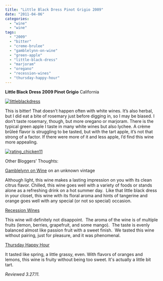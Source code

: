 ```yaml
---
title: "Little Black Dress Pinot Grigio 2009"
date: "2011-04-06"
categories: 
  - "wine"
  - "wine"
tags: 
  - "2009"
  - "bitter"
  - "creme-brulee"
  - "gamblelynn-on-wine"
  - "green-apple"
  - "little-black-dress"
  - "marjoram"
  - "oregano"
  - "recession-wines"
  - "thursday-happy-hour"
---
```


**Little Black Dress 2009 Pinot Grigio** California

[![](http://s3.amazonaws.com/thegourmez-wpmedia/2011/04/littleblackdress.jpg "littleblackdress")](http://s3.amazonaws.com/thegourmez-wpmedia/2011/04/littleblackdress.jpg)

This is bitter! That doesn’t happen often with white wines. It’s also herbal, but I did eat a bite of rosemary just before digging in, so I may be biased. I don’t taste rosemary, though, but more oregano or marjoram. There is the typical green apple I taste in many white wines but also lychee. A crème brûleé flavor is struggling to be tasted, but with the tart apple, it’s not that strong of a factor. If there were more of it and less apple, I’d find this wine more appealing.

[![](http://s3.amazonaws.com/thegourmez-wpmedia/2009/02/rating_chicken11.gif "rating_chicken11")](http://s3.amazonaws.com/thegourmez-wpmedia/2009/02/rating_chicken11.gif)

Other Bloggers’ Thoughts:

[Gamblelynn on Wine](http://gamblelynnonwine.com/2009/04/27/little-black-dressno-longer-just-for-women/) on an unknown vintage

Although light, this wine makes a lasting impression on you with its clean citrus flavor. Chilled, this wine goes well with a variety of foods or stands alone as a refreshing drink on a hot summer day.  Like that little black dress in your closet, this wine with its floral aroma and hints of tangerine and orange goes well with any special (or not so special) occasion.

[Recession Wines](http://recession-wines.com/black-dress-pinot-grigio/)

This wine will definitely not disappoint.  The aroma of the wine is of multiple fruits (lemon, berries, grapefruit, and some mango).  The taste is evenly balanced almost like passion fruit with a sweet finish.  We tasted this wine without pairing, just for pleasure, and it was phenomenal.

[Thursday Happy Hour](http://www.thursdayhappyhour.com/2010/04/little-black-dress-pinot-grigio.html)

It tasted like spring, a little grassy, even. With flavors of oranges and lemons, this wine is fruity without being too sweet. It's actually a little bit tart.

_Reviewed 3.27.11._
